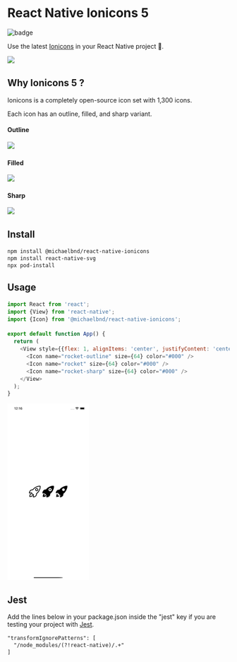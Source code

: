 # React Native Ionicons 5
![badge](https://github.com/michaelbnd/react-native-ionicons-5/workflows/Icons%20Render/badge.svg)

Use the latest [Ionicons](https://ionicons.com) in your React Native project :tada:.

<img src="Screenshots/icons.gif" height=400>

## Why Ionicons 5 ?
Ionicons is a completely open-source icon set with 1,300 icons.


Each icon has an outline, filled, and sharp variant.

#### Outline

<img width="100" src="https://unpkg.com/ionicons@5.5.2/dist/svg/glasses-outline.svg">

#### Filled

<img width="100" src="https://unpkg.com/ionicons@5.5.2/dist/svg/glasses.svg">

#### Sharp

<img width="100" src="https://unpkg.com/ionicons@5.5.2/dist/svg/glasses-sharp.svg">


## Install
```
npm install @michaelbnd/react-native-ionicons
npm install react-native-svg
npx pod-install
```

## Usage
```javascript
import React from 'react';
import {View} from 'react-native';
import {Icon} from '@michaelbnd/react-native-ionicons';

export default function App() {
  return (
    <View style={{flex: 1, alignItems: 'center', justifyContent: 'center', flexDirection: 'row'}}>
      <Icon name="rocket-outline" size={64} color="#000" />
      <Icon name="rocket" size={64} color="#000" />
      <Icon name="rocket-sharp" size={64} color="#000" />
    </View>
  );
}
```

<img src="Screenshots/rockets.png" height=400>


## Jest
Add the lines below in your package.json inside the "jest" key if you are testing your project with [Jest](https://jestjs.io).


```
"transformIgnorePatterns": [
  "/node_modules/(?!react-native)/.+"
]
```
